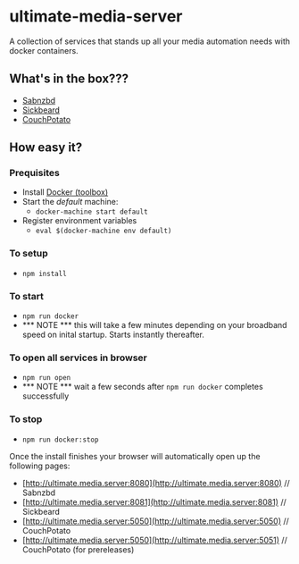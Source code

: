 # ultimate-media-server
A collection of services that stands up all your media automation needs with docker containers.

## What's in the box???
* [Sabnzbd](http://sabnzbd.org)
* [Sickbeard](http://sickbeard.com)
* [CouchPotato](https://couchpota.to)

## How easy it?

### Prequisites
* Install [Docker (toolbox)](https://www.docker.com/toolbox)
* Start the _default_ machine:
  * `docker-machine start default`
* Register environment variables
  * `eval $(docker-machine env default)`

### To setup
* `npm install`

### To start
* `npm run docker`
* *** NOTE *** this will take a few minutes depending on your broadband speed on inital startup. Starts instantly thereafter.

### To open all services in browser
* `npm run open`
* *** NOTE *** wait a few seconds after `npm run docker` completes successfully

### To stop
* `npm run docker:stop`

Once the install finishes your browser will automatically open up the following pages:

* [http://ultimate.media.server:8080](http://ultimate.media.server:8080) // Sabnzbd
* [http://ultimate.media.server:8081](http://ultimate.media.server:8081) // Sickbeard
* [http://ultimate.media.server:5050](http://ultimate.media.server:5050) // CouchPotato
* [http://ultimate.media.server:5050](http://ultimate.media.server:5051) // CouchPotato (for prereleases)

